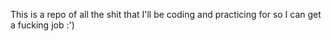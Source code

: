 This is a repo of all the shit that I'll be coding and practicing for
so I can get a fucking job :')